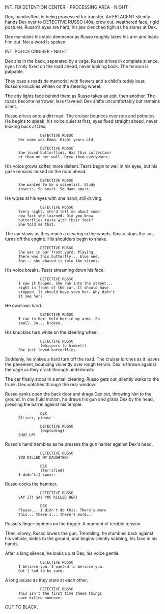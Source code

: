 INT. FBI DETENTION CENTER - PROCESSING AREA - NIGHT

Dex, handcuffed, is being processed for transfer. An FBI AGENT silently 
hands Dex over to DETECTIVE RUSSO (40s, crew cut, weathered face, rigid 
posture). Russo's eyes are hard, his jaw clenched tight as he stares at Dex.

Dex maintains his stoic demeanor as Russo roughly takes his arm and leads 
him out. Not a word is spoken.

INT. POLICE CRUISER - NIGHT

Dex sits in the back, separated by a cage. Russo drives in complete silence, 
eyes firmly fixed on the road ahead, never looking back. The tension is palpable.

They pass a roadside memorial with flowers and a child's teddy bear. 
Russo's knuckles whiten on the steering wheel.

The city lights fade behind them as Russo takes an exit, then another. 
The roads become narrower, less traveled. Dex shifts uncomfortably but 
remains silent.

Russo drives onto a dirt road. The cruiser bounces over ruts and potholes. 
He begins to speak, his voice quiet at first, eyes fixed straight ahead, 
never looking back at Dex.

                    DETECTIVE RUSSO
          Her name was Emma. Eight years old.

                    DETECTIVE RUSSO
          She loved butterflies. Had this collection 
          of them on her wall. Drew them everywhere.

His voice grows softer, more distant. Tears begin to well in his eyes, 
but his gaze remains locked on the road ahead.

                    DETECTIVE RUSSO
          She wanted to be a scientist. Study 
          insects. So smart. So damn smart.

He wipes at his eyes with one hand, still driving.

                    DETECTIVE RUSSO
          Every night, she'd tell me about some 
          new fact she learned. Did you know 
          butterflies taste with their feet? 
          She told me that.

The car slows as they reach a clearing in the woods. Russo stops the car, 
turns off the engine. His shoulders begin to shake.

                    DETECTIVE RUSSO
          She was in our front yard. Playing. 
          There was this butterfly... blue one. 
          She... she chased it into the street.

His voice breaks. Tears streaming down his face.

                    DETECTIVE RUSSO
          I saw it happen. She ran into the street... 
          right in front of the car. It should have 
          stopped. It should have seen her. Why didn't
          it see her?

He swallows hard.

                    DETECTIVE RUSSO
          I ran to her. Held her in my arms. So 
          small. So... broken.

His knuckles turn white on the steering wheel.

                    DETECTIVE RUSSO
                    (whispers to himself)
          She just loved butterflies.

Suddenly, he makes a hard turn off the road. The cruiser lurches as it 
leaves the pavement, bouncing violently over rough terrain. Dex is thrown 
against the cage as they crash through underbrush.

The car finally stops in a small clearing. Russo gets out, silently walks 
to the trunk. Dex watches through the rear window.

Russo yanks open the back door and drags Dex out, throwing him to the ground.
In one fluid motion, he draws his gun and grabs Dex by the head, pressing
the barrel against his temple.

                    DEX
          Officer, please—

                    DETECTIVE RUSSO
                    (exploding)
          SHUT UP!

Russo's hand trembles as he presses the gun harder against Dex's head.

                    DETECTIVE RUSSO
          YOU KILLED MY DAUGHTER!

                    DEX
                    (terrified)
          I didn't—I swear—

Russo cocks the hammer.

                    DETECTIVE RUSSO
          SAY IT! SAY YOU KILLED HER!

                    DEX
          Please... I didn't do this. There's more 
          this... there's... there's more...

Russo's finger tightens on the trigger. A moment of terrible tension.

Then, slowly, Russo lowers the gun. Trembling, he stumbles back against 
his vehicle, slides to the ground, and begins silently sobbing, his face 
in his hands.

After a long silence, he looks up at Dex, his voice gentle.

                    DETECTIVE RUSSO
          I believe you. I wanted to believe you. 
          But I had to be sure.

A long pause as they stare at each other.

                    DETECTIVE RUSSO
          This isn't the first time these things 
          have killed someone.

CUT TO BLACK.
